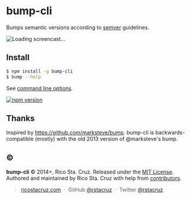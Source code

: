 # bump-cli

Bumps semantic versions according to [semver] guidelines.

![Loading screencast...](http://ricostacruz.com/bump-cli/bump.gif)

## Install

```sh
$ npm install -g bump-cli
$ bump --help
```

See [command line options][options].

[![npm version](https://badge.fury.io/js/jquery.svg)](https://npmjs.org/package/jquery "View this project on npm")

## Thanks

Inspired by https://github.com/marksteve/bump. bump-cli is backwards-compatible 
(mostly) with the old 2013 version of @marksteve's bump.

## :copyright:

**bump-cli** © 2014+, Rico Sta. Cruz. Released under the [MIT License].<br>
Authored and maintained by Rico Sta. Cruz with help from [contributors].

> [ricostacruz.com](http://ricostacruz.com) &nbsp;&middot;&nbsp;
> GitHub [@rstacruz](https://github.com/rstacruz) &nbsp;&middot;&nbsp;
> Twitter [@rstacruz](https://twitter.com/rstacruz)

[MIT License]: http://mit-license.org/
[contributors]: http://github.com/rstacruz/bump-cli/contributors
[semver]: https://www.npmjs.org/package/semver
[options]: help.txt
